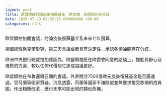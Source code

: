 ```yaml
---
layout: post
title: 歐盟領袖討論疫後復蘇基金　默克爾：各國間存在分歧
date: 2020-07-20 01:32:15.000000000 +08:00
categories: rthk
---
```


歐盟領袖加開會議，討論疫後復蘇基金及未來七年預算。

德國總理默克爾形容，第三天會議或者具有決定性，承認各領袖間存在分歧。

歐洲中央銀行總裁拉加德認為，歐盟領袖應在歐委會同意的路綫上，推動具野心及規模的方案，較以任何代價匆忙達成協議更好。

歐盟領袖在布魯塞爾召開的會議，外界關注7500億歐元疫後復蘇基金是否獲通過，受荷蘭等國家質疑。消息透露，荷蘭等國家不滿歐盟並無要求接受款項的成員國，作出相應改革，應付未來可能出現的類似危機。
